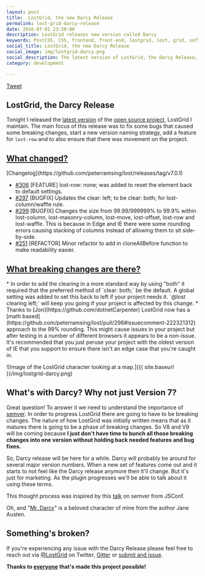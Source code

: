 ```yaml
---
layout: post
title:  LostGrid, the new Darcy Release
permalink: lost-grid-darcy-release
date: 2016-07-01 23:50:00
description: LostGrid releases new version called Darcy
keywords: PostCSS, CSS, frontend, front-end, lostgrid, lost, grid, software-release
social_title: LostGrid, the new Darcy Release
social_image: img/lostgrid-darcy.png
social_description: The latest version of LostGrid, the Darcy Release, comes with a new lost-row feature and several bug fixes.
category: development

---
```

<a href="https://twitter.com/share" class="twitter-share-button" data-url="http://peter.coffee/lost-grid-darcy-release" data-text="LostGrid releases the latest version targeting bug fixes and a new feature for lost-row." data-via="LostGrid" data-related="peterramsing">Tweet</a> <script>!function(d,s,id){var js,fjs=d.getElementsByTagName(s)[0],p=/^http:/.test(d.location)?'http':'https';if(!d.getElementById(id)){js=d.createElement(s);js.id=id;js.src=p+'://platform.twitter.com/widgets.js';fjs.parentNode.insertBefore(js,fjs);}}(document, 'script', 'twitter-wjs');</script>

## LostGrid, the Darcy Release
Tonight I released the [latest version](https://github.com/peterramsing/lost/releases/tag/v7.0.1) of the [open source project](https://github.com/peterramsing/lost), LostGrid I maintain. The main focus of this release was to fix some bugs that caused some breaking changes, start a new version naming strategy, add a feature for `lost-row` and to also ensure that there was movement on the project.

<h2 id="what-changed"><a href="#what-changed">What changed?</a></h2>
[Changelog](https://github.com/peterramsing/lost/releases/tag/v7.0.1)

* [#306](https://github.com/peterramsing/lost/pull/306) [FEATURE] lost-row: none; was added to reset the element back to default settings.
* [#297](https://github.com/peterramsing/lost/pull/297) [BUGFIX] Updates the clear: left; to be clear: both; for lost-column/waffle rule.
* [#299](https://github.com/peterramsing/lost/pull/299) [BUGFIX] Changes the size from 99.99/999999% to 99.9% within lost-column, lost-masonry-column, lost-move, lost-offset, lost-row and lost-waffle. This is because in Edge and IE there were some rounding errors causing stacking of columns instead of allowing them to sit side-by-side.
* [#251](https://github.com/peterramsing/lost/pull/251) [REFACTOR] Minor refactor to add in cloneAllBefore function to make readability easier.

<h2 id="what-breaking-changes-are-there"><a href="#what-breaking-changes-are-there">What breaking changes are there?</a></h2>
* In order to add the clearing in a more standard way by using "both" it required that the preferred method of `clear: both;` be the default. A global setting was added to set this back to left if your project needs it. `@lost clearing left;` will keep you going if your project is affected by this change.
* Thanks to [Jon](https://github.com/dotnetCarpenter) LostGrid now has a [math based](https://github.com/peterramsing/lost/pull/296#issuecomment-222321312) approach to the 99% rounding. This might cause issues in your project but after testing in a number of different browsers it appears to be a non-issue. It's recommended that you just peruse your project with the oldest version of IE that you support to ensure there isn't an edge case that you're caught in.

![Image of the LostGrid character looking at a map.]({{ site.baseurl }}/img/lostgrid-darcy.png)

## What's with Darcy? Why not just Version 7?
Great question! To answer it we need to understand the importance of [semver](http://semver.org/). In order to progress LostGrid there are going to have to be breaking changes. The nature of how LostGrid was initially written means that as it matures there is going to be a phase of breaking changes. So V8 and V9 will be coming because **I just don't have time to bunch all those breaking changes into one version without holding back needed features and bug fixes.**

So, Darcy release will be here for a while. Darcy will probably be around for several major version numbers. When a new set of features come out and it starts to not feel like the Darcy release anymore then it'll change. But it's just for marketing. As the plugin progresses we'll be able to talk about it using these terms.

This thought process was inspired by this [talk](https://youtu.be/tc2UgG5L7WM) on semver from JSConf.

Oh, and "[Mr. Darcy](https://en.wikipedia.org/wiki/Mr._Darcy)" is a beloved character of mine from the author Jane Austen.

## Something's broken?
If you're experiencing any issue with the Darcy Release please feel free to reach out via [@LostGrid](https://twitter.com/lostgrid) on Twitter, [Gitter](https://gitter.im/peterramsing/lost) or [submit and issue](https://github.com/peterramsing/lost/issues/new).

**Thanks to [everyone](https://github.com/peterramsing/lost/graphs/contributors) that's made this project possible!**
